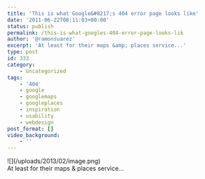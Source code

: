 ```yaml
---
title: 'This is what Google&#8217;s 404 error page looks like'
date: '2011-06-22T08:11:03+00:00'
status: publish
permalink: /this-is-what-googles-404-error-page-looks-lik
author: '@ramonsuarez'
excerpt: 'At least for their maps &amp; places service...'
type: post
id: 333
category:
    - Uncategorized
tags:
    - '404'
    - google
    - googlemaps
    - googleplaces
    - inspiration
    - usability
    - webdesign
post_format: []
video_background:
    - ''
---
```

<div class="p_embed p_image_embed"></div><div>![](/uploads/2013/02/image.png)</div><div>At least for their maps &amp; places service…</div><div></div>